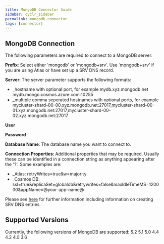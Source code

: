 ```yaml
---
title: MongoDB Connector Guide
sidebar: cyclr_sidebar
permalink: mongodb-connector
tags: [connector]
---
```


MongoDB Connection
------------------

The following parameters are required to connect to a MongoDB server:

**Prefix**: Select either 'mongodb' or 'mongodb+srv'. Use 'mongodb+srv' if you are using Atlas or have set up a SRV DNS record.

**Server**: The server parameter supports the following formats:
* _hostname with optional port, for example
	mydb.xyz.mongodb.net
	mydb.mongo.cosmos.azure.com:10255
* _multiple comma seperated hostnames with optional ports, for example
	mycluster-shard-00-00.xyz.mongodb.net:27017,mycluster-shard-00-01.xyz.mongodb.net:27017,mycluster-shard-00-02.xyz.mongodb.net:27017

**User**

**Password**

**Database Name**: The database name you want to connect to.

**Connection Properties**: Additional properties that may be required. Usually these can be identified in a connection string as anything appearing after the '?'. Some examples are:
* _Atlas: retryWrites=true&w=majority
* _Cosmos DB: ssl=true&replicaSet=globaldb&retrywrites=false&maxIdleTimeMS=120000&appName=@your-app-name@

Please see [here](https://docs.mongodb.com/manual/reference/connection-string/) for further information including information on creating SRV DNS entries.


Supported Versions
------------------
Currently, the following versions of MongoDB are supported:
5.2
5.1
5.0
4.4
4.2
4.0
3.6

